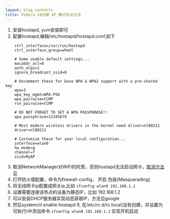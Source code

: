```yaml
---
layout: blog_contents
title: Fedora 18创建 AP 模式热点方法
---
```


1. 安装hostapd, yum安装即可
2. 配置hostapd,编辑/etc/hostapd/hostapd.conf,如下
```
    ctrl_interface=/var/run/hostapd
    ctrl_interface_group=wheel

    # Some usable default settings...
    macaddr_acl=0
    auth_algs=1
    ignore_broadcast_ssid=0

    # Uncomment these for base WPA & WPA2 support with a pre-shared key
    wpa=3
    wpa_key_mgmt=WPA-PSK
    wpa_pairwise=CCMP
    rsn_pairwise=CCMP

    # DO NOT FORGET TO SET A WPA PASSPHRASE!!
    wpa_passphrase=12345678

    # Most modern wireless drivers in the kernel need driver=nl80211
    driver=nl80211

    # Customize these for your local configuration...
    interface=wlan0
    hw_mode=g
    channel=7
    ssid=MyAP
```
3. 取消NetworkManager对WiFi的托管，否则hostapd无法启动网卡，[取消方法见](https://wiki.archlinux.org/index.php/Software_Access_Point#NetworkManager_is_interfering)
4. 打开防火墙配置，命令为firewall-config， 开启 伪装(Masquerading)
5. 将无线网卡ip配置成网关ip,比如 `ifconfig wlan0 192.168.1.1`
6. 设置需要连接该热点的设备为静态IP，比如 192.168.1.2
7. 可以安装DHCP服务器实现动态获取IP，方法见google
8. 然后systemctl enable hostapd
9, 在/etc/rc.d/rc.local(没有创建，并设置为可执行)中添加命令 `ifconfig wlan0 192.168.1.1` 实现开机启动
